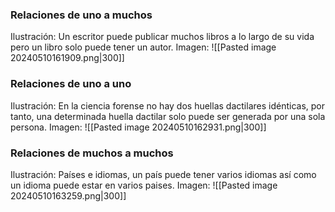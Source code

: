 ### Relaciones de uno a muchos

Ilustración: Un escritor puede publicar muchos libros a lo largo de su vida pero un libro solo puede tener un autor.
Imagen:
![[Pasted image 20240510161909.png|300]]

### Relaciones de uno a uno
Ilustración: En la ciencia forense no hay dos huellas dactilares idénticas, por tanto, una determinada huella dactilar solo puede ser generada por una sola persona.
Imagen:
![[Pasted image 20240510162931.png|300]]
### Relaciones de muchos a muchos
Ilustración: Países e idiomas, un país puede tener varios idiomas así como un idioma puede estar en varios paises.
Imagen:
![[Pasted image 20240510163259.png|300]]